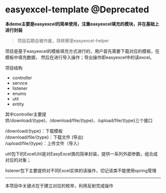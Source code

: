 # easyexcel-template @Deprecated

**本demo主要是easyexcel的简单使用，注重easyexcel填充的模块，并在基础上进行封装**

>项目后期会被作废，将转移至easyexcel-helper

项目是基于easyexcel的模板填充方式进行的，用户首先需要下载对应的模板，在模板中填充数据，
然后在进行导入操作；导出操作即easyexcel中的读excel。

项目结构
 - controller
 - service
 - listener
 - enums
 - util
 - entity

其中controller主要提供/download/{type}、/download/file/{type}、/upload/file/{type}三个接口

/download/{type}：下载模板  
/download/file/{type}：下载文件 (导出)  
/upload/file/{type}：上传文件（导入）  

util包下的ExcelUtil是对EasyExcel类的简单封装，提供一系列外部参数，组合成对应的对象；

listener包下主要提供对不同Excel实体的读操作，切记该类不能使用spring管理

***
本项目中关键点在于建立对应的枚举，利用反射完成操作